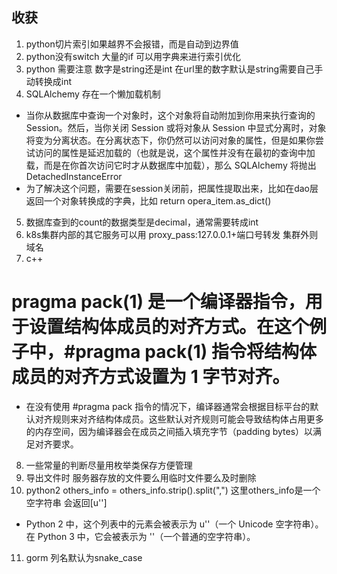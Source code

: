 ## 收获
1. python切片索引如果越界不会报错，而是自动到边界值
2. python没有switch 大量的if 可以用字典来进行索引优化
3. python 需要注意 数字是string还是int 在url里的数字默认是string需要自己手动转换成int
4. SQLAlchemy 存在一个懒加载机制 
- 当你从数据库中查询一个对象时，这个对象将自动附加到你用来执行查询的 Session。然后，当你关闭 Session 或将对象从 Session 中显式分离时，对象将变为分离状态。在分离状态下，你仍然可以访问对象的属性，但是如果你尝试访问的属性是延迟加载的（也就是说，这个属性并没有在最初的查询中加载，而是在你首次访问它时才从数据库中加载），那么 SQLAlchemy 将抛出 DetachedInstanceError
- 为了解决这个问题，需要在session关闭前，把属性提取出来，比如在dao层返回一个对象转换成的字典，比如  return opera_item.as_dict()
5. 数据库查到的count的数据类型是decimal，通常需要转成int
6. k8s集群内部的其它服务可以用 proxy_pass:127.0.0.1+端口号转发 集群外则域名
7. c++ 
# pragma pack(1) 是一个编译器指令，用于设置结构体成员的对齐方式。在这个例子中，#pragma pack(1) 指令将结构体成员的对齐方式设置为 1 字节对齐。
- 在没有使用 #pragma pack 指令的情况下，编译器通常会根据目标平台的默认对齐规则来对齐结构体成员。这些默认对齐规则可能会导致结构体占用更多的内存空间，因为编译器会在成员之间插入填充字节（padding bytes）以满足对齐要求。
8. 一些常量的判断尽量用枚举类保存方便管理
9. 导出文件时 服务器存放的文件要么用临时文件要么及时删除
10. python2 others_info = others_info.strip().split(",") 这里others_info是一个空字符串 会返回[u'']
- Python 2 中，这个列表中的元素会被表示为 u''（一个 Unicode 空字符串）。在 Python 3 中，它会被表示为 ''（一个普通的空字符串）。
11. gorm 列名默认为snake_case



